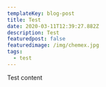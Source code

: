 ```yaml
---
templateKey: blog-post
title: Test
date: 2020-03-11T12:39:27.882Z
description: Test
featuredpost: false
featuredimage: /img/chemex.jpg
tags:
  - test
---
```

Test content